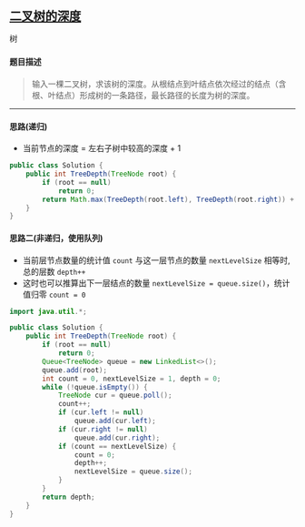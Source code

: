 ## [二叉树的深度](https://www.nowcoder.com/practice/435fb86331474282a3499955f0a41e8b)

<code style="color: var(--vscode-textPreformat-foreground); font-family: Menlo, Monaco, Consolas, &quot;Droid Sans Mono&quot;, &quot;Courier New&quot;, monospace, &quot;Droid Sans Fallback&quot;; font-size: 14px; line-height: 19px;">树</code>

#### 题目描述

> 输入一棵二叉树，求该树的深度。从根结点到叶结点依次经过的结点（含根、叶结点）形成树的一条路径，最长路径的长度为树的深度。

---
#### 思路(递归)
* 当前节点的深度 = 左右子树中较高的深度 + 1
```java
public class Solution {
    public int TreeDepth(TreeNode root) {
        if (root == null)
            return 0;
        return Math.max(TreeDepth(root.left), TreeDepth(root.right)) + 1;
    }
}
```

#### 思路二(非递归，使用队列)
* 当前层节点数量的统计值 `count` 与这一层节点的数量 `nextLevelSize` 相等时,总的层数 `depth++`
* 这时也可以推算出下一层结点的数量 `nextLevelSize = queue.size()`，统计值归零 `count = 0`
```java
import java.util.*;

public class Solution {
    public int TreeDepth(TreeNode root) {
        if (root == null)
            return 0;
        Queue<TreeNode> queue = new LinkedList<>();
        queue.add(root);
        int count = 0, nextLevelSize = 1, depth = 0;
        while (!queue.isEmpty()) {
            TreeNode cur = queue.poll();
            count++;
            if (cur.left != null)
                queue.add(cur.left);
            if (cur.right != null)
                queue.add(cur.right);
            if (count == nextLevelSize) {
                count = 0;
                depth++;
                nextLevelSize = queue.size();
            }
        }
        return depth;
    }
}
```